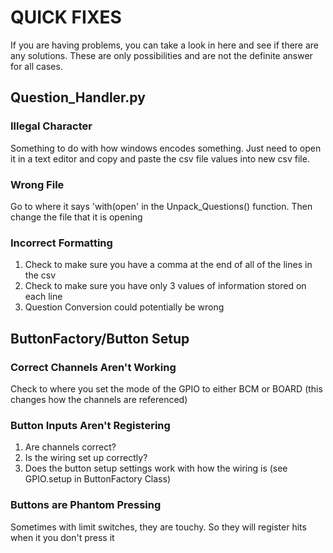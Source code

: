 # QUICK FIXES

If you are having problems, you can take a look in here and see if there are any solutions. These are only possibilities and are not the definite answer for all cases.

## Question_Handler.py

### Illegal Character

Something to do with how windows encodes something. Just need to open it in a text editor and copy and paste the csv file values into new csv file.

### Wrong File

Go to where it says 'with(open' in the Unpack_Questions() function. Then change the file that it is opening

### Incorrect Formatting

1) Check to make sure you have a comma at the end of all of the lines in the csv
2) Check to make sure you have only 3 values of information stored on each line
3) Question Conversion could potentially be wrong

## ButtonFactory/Button Setup

### Correct Channels Aren't Working

Check to where you set the mode of the GPIO to either BCM or BOARD (this changes how the channels are referenced)

### Button Inputs Aren't Registering

1) Are channels correct?
2) Is the wiring set up correctly?
3) Does the button setup settings work with how the wiring is (see GPIO.setup in ButtonFactory Class)

### Buttons are Phantom Pressing

Sometimes with limit switches, they are touchy. So they will register hits when it you don't press it
